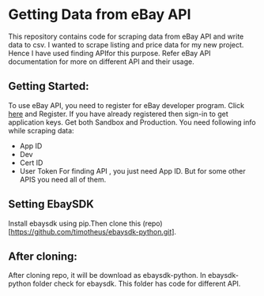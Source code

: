# Getting Data from eBay API
This repository contains code for scraping data from eBay API and write data to csv. I wanted to scrape listing and price data for my new project. Hence I have used finding APIfor this purpose. 
Refer eBay API documentation for more on different API and their usage. 
## Getting Started:
To use eBay API, you need to register for eBay developer program. Click [here](https://developer.ebay.com/) and Register. If you have already registered then sign-in to get application keys.  Get both Sandbox and Production. You need following info while scraping data:
* App ID
* Dev
* Cert ID
* User Token
For finding API , you just need App ID. But for some other APIS you need all of them.
## Setting EbaySDK
Install ebaysdk using pip.Then clone this (repo)[https://github.com/timotheus/ebaysdk-python.git].
## After cloning:
After cloning repo, it will be download as ebaysdk-python. In ebaysdk-python folder check for ebaysdk.
This folder has code for different API. 
